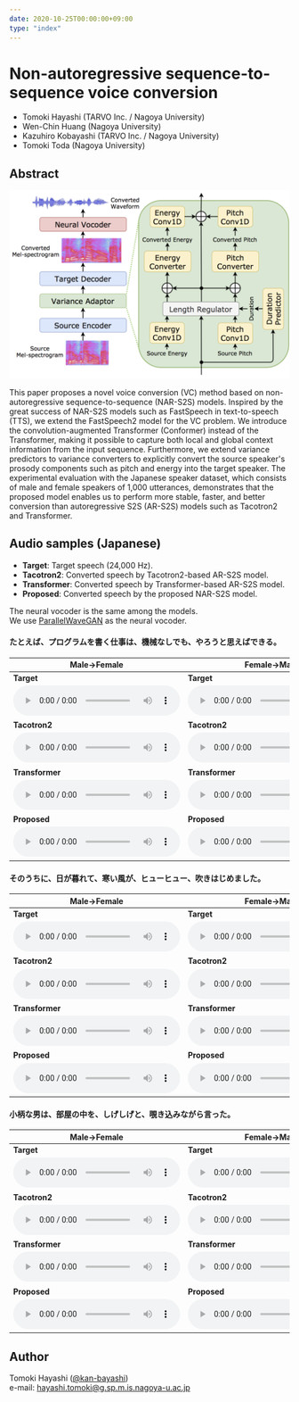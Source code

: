 ```yaml
---
date: 2020-10-25T00:00:00+09:00
type: "index"
---
```


# Non-autoregressive sequence-to-sequence voice conversion

- Tomoki Hayashi (TARVO Inc. / Nagoya University)
- Wen-Chin Huang (Nagoya University)
- Kazuhiro Kobayashi (TARVO Inc. / Nagoya University)
- Tomoki Toda (Nagoya University)

## Abstract

![](figs/overview.png)

This paper proposes a novel voice conversion (VC) method based on non-autoregressive sequence-to-sequence (NAR-S2S) models. Inspired by the great success of NAR-S2S models such as FastSpeech in text-to-speech (TTS), we extend the FastSpeech2 model for the VC problem. We introduce the convolution-augmented Transformer (Conformer) instead of the Transformer, making it possible to capture both local and global context information from the input sequence. Furthermore, we extend variance predictors to variance converters to explicitly convert the source speaker's prosody components such as pitch and energy into the target speaker. The experimental evaluation with the Japanese speaker dataset, which consists of male and female speakers of 1,000 utterances, demonstrates that the proposed model enables us to perform more stable, faster, and better conversion than autoregressive S2S (AR-S2S) models such as Tacotron2 and Transformer.

## Audio samples (Japanese)

- **Target**: Target speech (24,000 Hz).
- **Tacotron2**: Converted speech by Tacotron2-based AR-S2S model.
- **Transformer**: Converted speech by Transformer-based AR-S2S model.
- **Proposed**: Converted speech by the proposed NAR-S2S model.

The neural vocoder is the same among the models.  
We use [ParallelWaveGAN](https://github.com/kan-bayashi/ParallelWaveGAN) as the neural vocoder.

#### たとえば、プログラムを書く仕事は、機械なしでも、やろうと思えばできる。

| Male->Female | Female->Male |
| --- | --- |
| **Target** | **Target** |
|<audio controls="" ><source src="audio/female_gt/ETRAB00976.wav"/></audio>|<audio controls="" ><source src="audio/male_gt/ETRAB00976.wav"/></audio>| |
| **Tacotron2** | **Tacotron2** |
|<audio controls="" ><source src="audio/tacotron2_m2f/ETRAB00976_gen.wav"/></audio>|<audio controls="" ><source src="audio/tacotron2_f2m/ETRAB00976_gen.wav"/></audio>| |
| **Transformer** | **Transformer** |
|<audio controls="" ><source src="audio/transformer_m2f/ETRAB00976_gen.wav"/></audio>|<audio controls="" ><source src="audio/transformer_f2m/ETRAB00976_gen.wav"/></audio>| |
| **Proposed** | **Proposed** |
|<audio controls="" ><source src="audio/conformer_fastspeech2_m2f/ETRAB00976_gen.wav"/></audio>|<audio controls="" ><source src="audio/conformer_fastspeech2_f2m/ETRAB00976_gen.wav"/></audio>| |

#### そのうちに、日が暮れて、寒い風が、ヒューヒュー、吹きはじめました。

| Male->Female | Female->Male |
| --- | --- |
| **Target** | **Target** |
|<audio controls="" ><source src="audio/female_gt/ETRAB00982.wav"/></audio>|<audio controls="" ><source src="audio/male_gt/ETRAB00982.wav"/></audio>| |
| **Tacotron2** | **Tacotron2** |
|<audio controls="" ><source src="audio/tacotron2_m2f/ETRAB00982_gen.wav"/></audio>|<audio controls="" ><source src="audio/tacotron2_f2m/ETRAB00982_gen.wav"/></audio>| |
| **Transformer** | **Transformer** |
|<audio controls="" ><source src="audio/transformer_m2f/ETRAB00982_gen.wav"/></audio>|<audio controls="" ><source src="audio/transformer_f2m/ETRAB00982_gen.wav"/></audio>| |
| **Proposed** | **Proposed** |
|<audio controls="" ><source src="audio/conformer_fastspeech2_m2f/ETRAB00982_gen.wav"/></audio>|<audio controls="" ><source src="audio/conformer_fastspeech2_f2m/ETRAB00982_gen.wav"/></audio>| |

#### 小柄な男は、部屋の中を、しげしげと、覗き込みながら言った。

| Male->Female | Female->Male |
| --- | --- |
| **Target** | **Target** |
|<audio controls="" ><source src="audio/female_gt/ETRAB00990.wav"/></audio>|<audio controls="" ><source src="audio/male_gt/ETRAB00990.wav"/></audio>| |
| **Tacotron2** | **Tacotron2** |
|<audio controls="" ><source src="audio/tacotron2_m2f/ETRAB00990_gen.wav"/></audio>|<audio controls="" ><source src="audio/tacotron2_f2m/ETRAB00990_gen.wav"/></audio>| |
| **Transformer** | **Transformer** |
|<audio controls="" ><source src="audio/transformer_m2f/ETRAB00990_gen.wav"/></audio>|<audio controls="" ><source src="audio/transformer_f2m/ETRAB00990_gen.wav"/></audio>| |
| **Proposed** | **Proposed** |
|<audio controls="" ><source src="audio/conformer_fastspeech2_m2f/ETRAB00990_gen.wav"/></audio>|<audio controls="" ><source src="audio/conformer_fastspeech2_f2m/ETRAB00990_gen.wav"/></audio>| |

## Author

Tomoki Hayashi ([@kan-bayashi](https://github.com/kan-bayashi))  
e-mail: hayashi.tomoki@g.sp.m.is.nagoya-u.ac.jp
